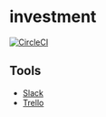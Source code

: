 # investment

[![CircleCI](https://circleci.com/gh/gi-khi/investment.svg?style=svg)](https://circleci.com/gh/gi-khi/investment)

## Tools

* [Slack](gi-khi.slack.com)
* [Trello](https://trello.com/b/3PsJfjSR/investment)